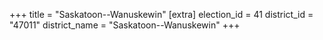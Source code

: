+++
title = "Saskatoon--Wanuskewin"
[extra]
election_id = 41
district_id = "47011"
district_name = "Saskatoon--Wanuskewin"
+++
